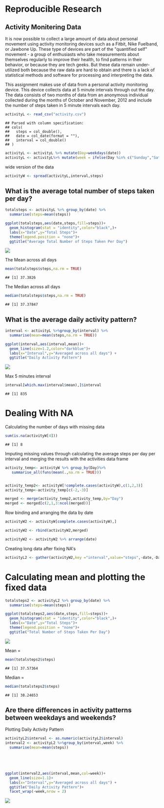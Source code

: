 Reproducible Research
=====================

Activity Monitering Data
------------------------

It is now possible to collect a large amount of data about personal movement using activity monitoring devices such as a Fitbit, Nike Fuelband, or Jawbone Up. These type of devices are part of the "quantified self" movement - a group of enthusiasts who take measurements about themselves regularly to improve their health, to find patterns in their behavior, or because they are tech geeks. But these data remain under-utilized both because the raw data are hard to obtain and there is a lack of statistical methods and software for processing and interpreting the data.

This assignment makes use of data from a personal activity monitoring device. This device collects data at 5 minute intervals through out the day. The data consists of two months of data from an anonymous individual collected during the months of October and November, 2012 and include the number of steps taken in 5 minute intervals each day.

``` r
activityL <- read_csv("activity.csv")
```

    ## Parsed with column specification:
    ## cols(
    ##   steps = col_double(),
    ##   date = col_date(format = ""),
    ##   interval = col_double()
    ## )

``` r
activityL <- activityL %>% mutate(Day=weekdays(date))
activityL <- activityL%>% mutate(week = ifelse(Day %in% c("Sunday","Saturday"),"weekend","weekday"))
```

wide version of the data

``` r
activityW <- spread(activityL,interval,steps)
```

What is the average total number of steps taken per day?
--------------------------------------------------------

``` r
totalsteps <- activityL %>% group_by(date) %>%
  summarise(steps=mean(steps))

ggplot(totalsteps,aes(date,steps,fill=steps))+
  geom_histogram(stat = "identity",color="black",)+
  labs(x="Date",y="Total Steps")+
  theme(legend.position = "none")+
  ggtitle("Average Total Number of Steps Taken Per Day")
```

![](PA1_template_files/figure-markdown_github/pressur-1.png)

The Mean across all days

``` r
mean(totalsteps$steps,na.rm = TRUE)
```

    ## [1] 37.3826

The Median across all days

``` r
median(totalsteps$steps,na.rm = TRUE)
```

    ## [1] 37.37847

What is the average daily activity pattern?
-------------------------------------------

``` r
interval <- activityL %>%group_by(interval) %>%
  summarise(mean=mean(steps,na.rm = TRUE))

ggplot(interval,aes(interval,mean))+
  geom_line(size=1.2,color="darkblue")+
  labs(x="Interval",y="Averaged across all days") +
  ggtitle("Daily Activity Pattern")
```

![](PA1_template_files/figure-markdown_github/4444-1.png)

Max 5 minutes interval

``` r
interval[which.max(interval$mean),]$interval
```

    ## [1] 835

Dealing With NA
===============

Calculating the number of days with missing data

``` r
sum(is.na(activityW[4]))
```

    ## [1] 8

Imputing missing values through calculating the average steps per day per interval and merging the results with the activities data frame

``` r
activity_temp<- activityW %>% group_by(Day)%>%
   summarise_all(funs(mean(.,na.rm = TRUE)))


activity_temp2<- activityW[!complete.cases(activityW),c(1,2,3)]
activity_temp<-activity_temp[c(-2,-3)]

merged <- merge(activity_temp2,activity_temp,by="Day")
merged <- merged[c(2,1,3:ncol(merged))]
```

Row binding and arranging the data by date

``` r
activityW2 <- activityW[complete.cases(activityW),]

activityW2 <- rbind(activityW2,merged)

activityW2 <- activityW2 %>% arrange(date)
```

Creating long data after fixing NA's

``` r
activityL2 <- gather(activityW2,key ="interval",value="steps",-date,-Day,-week)
```

Calculating mean and plotting the fixed data
============================================

``` r
totalsteps2 <- activityL2 %>% group_by(date) %>%
  summarise(steps=mean(steps))

ggplot(totalsteps2,aes(date,steps,fill=steps))+
  geom_histogram(stat = "identity",color="black",)+
  labs(x="Date",y="Total Steps")+
  theme(legend.position = "none")+
  ggtitle("Total Number of Steps Taken Per Day")
```

![](PA1_template_files/figure-markdown_github/8888-1.png)

Mean =

``` r
mean(totalsteps2$steps)
```

    ## [1] 37.57364

Median =

``` r
median(totalsteps2$steps)
```

    ## [1] 38.24653

Are there differences in activity patterns between weekdays and weekends?
-------------------------------------------------------------------------

Plotting Daily Activity Pattern

``` r
activityL2$interval <- as.numeric(activityL2$interval)
interval2 <- activityL2 %>%group_by(interval,week) %>%
  summarise(mean=mean(steps))





ggplot(interval2,aes(interval,mean,col=week))+
  geom_line(size=1.1)+
  labs(x="Interval",y="Averaged across all days") +
  ggtitle("Daily Activity Pattern")+
  facet_wrap(~week,nrow = 2)
```

![](PA1_template_files/figure-markdown_github/11-1.png)
